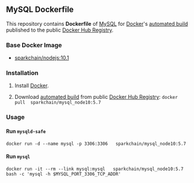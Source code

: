 ## MySQL Dockerfile


This repository contains **Dockerfile** of [MySQL](http://dev.mysql.com/) for [Docker](https://www.docker.com/)'s [automated build](https://hub.docker.com/r/sparkchain/mysql/) published to the public [Docker Hub Registry](https://registry.hub.docker.com/).


### Base Docker Image

* [sparkchain/nodejs:10.1](http://dockerfile.github.io/#/ubuntu)


### Installation

1. Install [Docker](https://www.docker.com/).

2. Download [automated build](https://hub.docker.com/r/sparkchain/mysql/) from public [Docker Hub Registry](https://registry.hub.docker.com/): `docker pull  sparkchain/mysql_node10:5.7`



### Usage

#### Run `mysqld-safe`

    docker run -d --name mysql -p 3306:3306   sparkchain/mysql_node10:5.7 

#### Run `mysql`

    docker run -it --rm --link mysql:mysql   sparkchain/mysql_node10:5.7  bash -c 'mysql -h $MYSQL_PORT_3306_TCP_ADDR'
